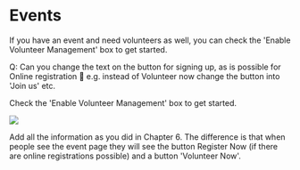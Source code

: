 # Events

If you have an event and need volunteers as well, you can check the
'Enable Volunteer Management' box to get started.

Q: Can you change the text on the button for signing up, as is possible
for Online registration  e.g. instead of Volunteer now change the
button into 'Join us' etc.

Check the 'Enable Volunteer Management' box to get started.

![](/images/manual_html_cc910d7b3ba099c.png)

Add all the information as you did in Chapter 6. The difference is that
when people see the event page they will see the button Register Now (if
there are online registrations possible) and a button 'Volunteer Now'.
